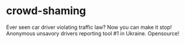 # crowd-shaming
Ever seen car driver violating traffic law? Now you can make it stop! Anonymous unsavory drivers reporting tool #1 in Ukraine. Opensource!
